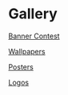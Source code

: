 # Gallery

[Banner Contest](https://www.notion.so/Banner-Contest-ea53fe34c2d34694a425109b12b41c09)

[Wallpapers](https://www.notion.so/fe3e40fc0f1f468e85f01265fd41699a)

[Posters](https://www.notion.so/0d6c7cbcdb464d72a683f6fd2d61afde)

[Logos](https://www.notion.so/363882d021ab4a949e15a441d083ace6)
